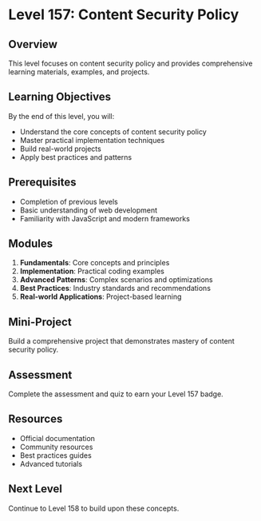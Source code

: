 # Level 157: Content Security Policy

## Overview
This level focuses on content security policy and provides comprehensive learning materials, examples, and projects.

## Learning Objectives
By the end of this level, you will:
- Understand the core concepts of content security policy
- Master practical implementation techniques
- Build real-world projects
- Apply best practices and patterns

## Prerequisites
- Completion of previous levels
- Basic understanding of web development
- Familiarity with JavaScript and modern frameworks

## Modules
1. **Fundamentals**: Core concepts and principles
2. **Implementation**: Practical coding examples
3. **Advanced Patterns**: Complex scenarios and optimizations
4. **Best Practices**: Industry standards and recommendations
5. **Real-world Applications**: Project-based learning

## Mini-Project
Build a comprehensive project that demonstrates mastery of content security policy.

## Assessment
Complete the assessment and quiz to earn your Level 157 badge.

## Resources
- Official documentation
- Community resources
- Best practices guides
- Advanced tutorials

## Next Level
Continue to Level 158 to build upon these concepts.
